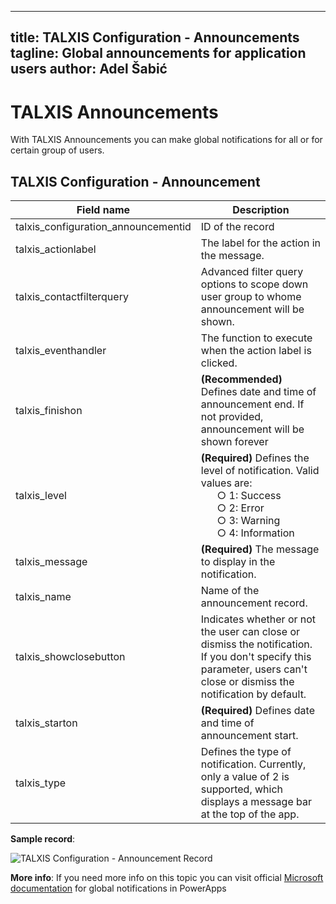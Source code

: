 
---
title: TALXIS Configuration - Announcements
tagline: Global announcements for application users
author: Adel Šabić
---

# **TALXIS Announcements**

With TALXIS Announcements you can make global notifications for all or for certain group of users.

## **TALXIS Configuration - Announcement**
| Field name 	| Description 	|
|-	|-	|
| talxis_configuration_announcementid 	| ID of the record 	|
| talxis_actionlabel 	| The label for the action in the message.	|
| talxis_contactfilterquery | Advanced filter query options to scope down user group to whome announcement will be shown. |
| talxis_eventhandler 	| The function to execute when the action label is clicked.	|
| talxis_finishon 	| **(Recommended)** Defines date and time of announcement end. If not provided, announcement will be shown forever |
| talxis_level 	| **(Required)** Defines the level of notification. Valid values are:<br />&nbsp;&nbsp;&nbsp;&nbsp;&nbsp;&nbsp;○ 1: Success<br />&nbsp;&nbsp;&nbsp;&nbsp;&nbsp;&nbsp;○ 2: Error<br />&nbsp;&nbsp;&nbsp;&nbsp;&nbsp;&nbsp;○ 3: Warning<br />&nbsp;&nbsp;&nbsp;&nbsp;&nbsp;&nbsp;○ 4: Information   |
| talxis_message 	| **(Required)** The message to display in the notification. 	|
| talxis_name 	| Name of the announcement record. 	|
| talxis_showclosebutton 	| Indicates whether or not the user can close or dismiss the notification. If you don't specify this parameter, users can't close or dismiss the notification by default. 	|
| talxis_starton 	| **(Required)** Defines date and time of announcement start.	|
| talxis_type 	|  Defines the type of notification. Currently, only a value of 2 is supported, which displays a message bar at the top of the app.	|


**Sample record**:

![TALXIS Configuration - Announcement Record](/.attachments/applications/utilities/Announcements/AnnouncementsRecordSample.png)

**More info**:
If you need more info on this topic you can visit official [Microsoft documentation](https://docs.microsoft.com/en-us/powerapps/developer/model-driven-apps/clientapi/reference/xrm-app/addglobalnotification) for global notifications in PowerApps